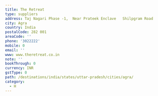 ```yaml
---
title: The Retreat
type: suppliers
address: Taj Nagari Phase -1,  Near Prateek Enclave   Shilpgram Road
city: Agra
country: India
postalCode: 282 001
areaCode: ''
phone: '3022222'
mobile: 0
email: ''
www: www.theretreat.co.in
note: ''
bookThrough: 0
currency: INR
gstType: 0
path: /destinations/india/states/uttar-pradesh/cities/agra/
category:
  - H
---
```


